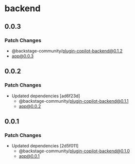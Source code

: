 # backend

## 0.0.3

### Patch Changes

- @backstage-community/plugin-copilot-backend@0.1.2
- app@0.0.3

## 0.0.2

### Patch Changes

- Updated dependencies [ad6f23d]
  - @backstage-community/plugin-copilot-backend@0.1.1
  - app@0.0.2

## 0.0.1

### Patch Changes

- Updated dependencies [2d5f011]
  - @backstage-community/plugin-copilot-backend@0.1.0
  - app@0.0.1
